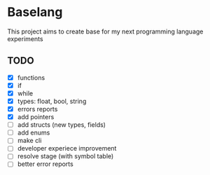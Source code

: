 # Baselang


This project aims to create base for my next programming language experiments

## TODO
- [x] functions
- [x] if
- [x] while
- [x] types: float, bool, string
- [x] errors reports
- [x] add pointers
- [ ] add structs (new types, fields)
- [ ] add enums
- [ ] make cli
- [ ] developer experiece improvement
- [ ] resolve stage (with symbol table)
- [ ] better error reports
